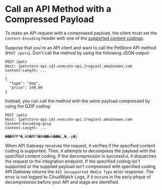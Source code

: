 # Call an API Method with a Compressed Payload<a name="api-gateway-make-request-with-compressed-payload"></a>

To make an API request with a compressed payload, the client must set the `Content-Encoding` header with one of the [supported content codings](api-gateway-enable-compression.md#api-gateway-supported-content-encodings)\. 

Suppose that you're an API client and want to call the PetStore API method \(`POST /pets`\)\. Don't call the method by using the following JSON output:

```
POST /pets
Host: {petstore-api-id}.execute-api.{region}.amazonaws.com
Content-Length: ...

{
  "type": "dog",
  "price": 249.99
}
```

Instead, you can call the method with the same payload compressed by using the GZIP coding:

```
POST /pets
Host: {petstore-api-id}.execute-api.{region}.amazonaws.com
Content-Encoding:gzip
Content-Length: ...

���RPP*�,HU�RPJ�OW��e&���L,�,-y�j
```

When API Gateway receives the request, it verifies if the specified content coding is supported\. Then, it attempts to decompress the payload with the specified content coding\. If the decompression is successful, it dispatches the request to the integration endpoint\. If the specified coding isn't supported or the supplied payload isn't compressed with specified coding, API Gateway returns the `415 Unsupported Media Type` error response\. The error is not logged to CloudWatch Logs, if it occurs in the early phase of decompression before your API and stage are identified\.  